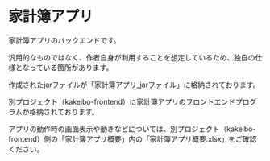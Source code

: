 # 家計簿アプリ

家計簿アプリのバックエンドです。

汎用的なものではなく、作者自身が利用することを想定しているため、独自の仕様となっている箇所があります。

作成されたjarファイルが「家計簿アプリ_jarファイル」に格納されております。

別プロジェクト（kakeibo-frontend）に家計簿アプリのフロントエンドプログラムが格納されております。

アプリの動作時の画面表示や動きなどについては、別プロジェクト（kakeibo-frontend）側の「家計簿アプリ概要」内の「家計簿アプリ概要.xlsx」をご確認ください。
